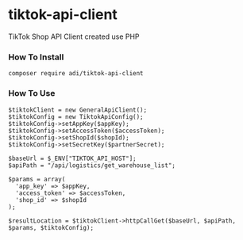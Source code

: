 # tiktok-api-client
TikTok Shop API Client created use PHP

### How To Install

`composer require adi/tiktok-api-client`

### How To Use

```
$tiktokClient = new GeneralApiClient();
$tiktokConfig = new TiktokApiConfig();
$tiktokConfig->setAppKey($appKey);
$tiktokConfig->setAccessToken($accessToken);
$tiktokConfig->setShopId($shopId);
$tiktokConfig->setSecretKey($partnerSecret);

$baseUrl = $_ENV["TIKTOK_API_HOST"];
$apiPath = "/api/logistics/get_warehouse_list";

$params = array(
  'app_key' => $appKey,
  'access_token' => $accessToken,
  'shop_id' => $shopId
);

$resultLocation = $tiktokClient->httpCallGet($baseUrl, $apiPath, $params, $tiktokConfig);
```
